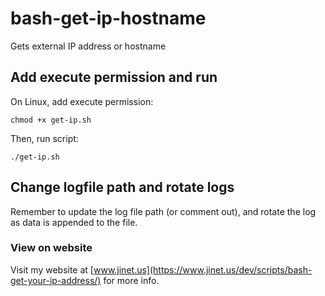 # bash-get-ip-hostname
Gets external IP address or hostname

## Add execute permission and run
On Linux, add execute permission:

```
chmod +x get-ip.sh
```

Then, run script:
```
./get-ip.sh
```

## Change logfile path and rotate logs
Remember to update the log file path (or comment out), and rotate the log as data is appended to the file.

### View on website
Visit my website at [www.jinet.us](https://www.jinet.us/dev/scripts/bash-get-your-ip-address/) for more info.
